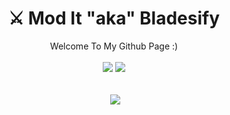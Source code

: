 <h1 align="center">⚔️ Mod It "aka" Bladesify</h1>
<div align="center">Welcome To My Github Page :)</div>
<br>
<div align="center">
    <img src="https://img.shields.io/github/followers/Bladesifyyy?label=Follower&style=social)](https://github.com/Bladesifyyy)">
    <img src="https://komarev.com/ghpvc/?username=Bladesifyyy&label=Visitor&color=blue&style=plastic">
</div>
<div>&nbsp;</div>
<p align="center">
    <img align="center" src="https://github-readme-stats.vercel.app/api?username=Bladesifyyy&show_icons=true&include_all_commits=true&show_icons=true&title_color=FF8B00&icon_color=DCD129&text_color=DCD129&bg_color=0F0137&border_color=FE9D2A" alt="" /> 
    <a href="https://github.com/Malam-X">
      <img align="center" src="https://github-readme-stats.anuraghazra1.vercel.app/api/top-langs/?username=Bladesifyyy&layout=compact&theme=radical&hide_border=true" />
